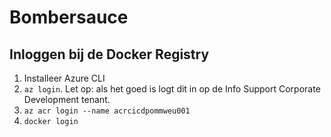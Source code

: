 # Bombersauce

## Inloggen bij de Docker Registry
1. Installeer Azure CLI
2. `az login`. Let op: als het goed is logt dit in op de Info Support Corporate Development tenant.
3. `az acr login --name acrcicdpommweu001`
4. `docker login`
